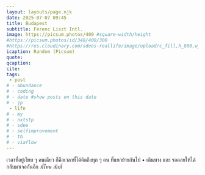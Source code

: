 ```yaml
---
layout: layouts/page.njk
date: 2025-07-07 09:45
title: Budapest
subtitle: Ferenc Liszt Intl.
image: https://picsum.photos/400 #square-width/height
#https://picsum.photos/id/348/400/300
#https://res.cloudinary.com/sdees-reallife/image/upload/c_fill,h_800,w_800/v1734859281/IMG_20241203_072915_n1dpaz.jpg
icaption: Random (Picsum)
quote:
qcaption: 
cite: 
tags: 
 - post
# - abundance
# - coding
# - date #show posts on this date
# - jp
 - life
# - my
# - nxtstp
# - sdee
# - selfimprovement
# - th
# - viaflow
---
```

เวลาที่อยู่เงียบ ๆ คนเดียว ก็คือเวลาที่ได้คิดถึงทุก ๆ คน ที่แยกย้ายกันไป • เดินทาง  และ รอคอยให้ได้กลับมาเจอกันอีก *ที่ไหน สักที่*
